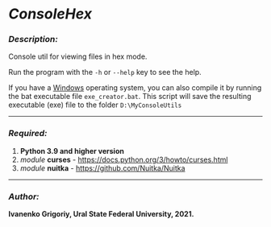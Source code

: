 # _ConsoleHex_

### _Description:_

Console util for viewing files in hex mode.

Run the program with the `-h` or `--help` key to see the help.
 
If you have a <ins>Windows</ins> operating system, you can also compile it by running the bat executable file `exe_creator.bat`. 
This script will save the resulting executable (exe) file to the folder `D:\MyConsoleUtils`

---

### _Required:_
1. **Python 3.9 and higher version**
2. _module_ **curses** - https://docs.python.org/3/howto/curses.html
3. _module_ **nuitka** - https://github.com/Nuitka/Nuitka

---

### _Author:_ 

**Ivanenko Grigoriy, Ural State Federal University, 2021.**
